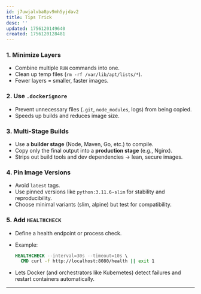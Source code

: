 ```yaml
---
id: j7uwjalvba8pv9mh5yjdav2
title: Tips Trick
desc: ''
updated: 1756120149640
created: 1756120128481
---
```


### 1. Minimize Layers

* Combine multiple `RUN` commands into one.
* Clean up temp files (`rm -rf /var/lib/apt/lists/*`).
* Fewer layers = smaller, faster images.

### 2. Use `.dockerignore`

* Prevent unnecessary files (`.git`, `node_modules`, logs) from being copied.
* Speeds up builds and reduces image size.

### 3. Multi-Stage Builds

* Use a **builder stage** (Node, Maven, Go, etc.) to compile.
* Copy only the final output into a **production stage** (e.g., Nginx).
* Strips out build tools and dev dependencies → lean, secure images.

### 4. Pin Image Versions

* Avoid `latest` tags.
* Use pinned versions like `python:3.11.6-slim` for stability and reproducibility.
* Choose minimal variants (slim, alpine) but test for compatibility.

### 5. Add `HEALTHCHECK`

* Define a health endpoint or process check.
* Example:

  ```dockerfile
  HEALTHCHECK --interval=30s --timeout=10s \
    CMD curl -f http://localhost:8080/health || exit 1
  ```
* Lets Docker (and orchestrators like Kubernetes) detect failures and restart containers automatically.

---
